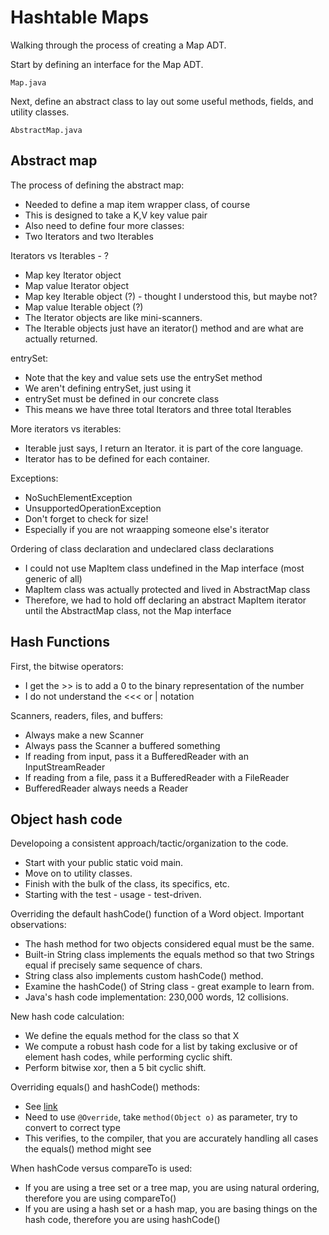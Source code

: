 # Hashtable Maps

Walking through the process of creating a Map ADT.

Start by defining an interface for the Map ADT.

```Map.java```

Next, define an abstract class to lay out some useful 
methods, fields, and utility classes.

```AbstractMap.java```

## Abstract map

The process of defining the abstract map:
* Needed to define a map item wrapper class, of course
* This is designed to take a K,V key value pair
* Also need to define four more classes:
* Two Iterators and two Iterables

Iterators vs Iterables - ?
* Map key Iterator object
* Map value Iterator object
* Map key Iterable object (?)  - thought I understood this, but maybe not?
* Map value Iterable object (?) 
* The Iterator objects are like mini-scanners.
* The Iterable objects just have an iterator() method and are what are actually returned.

entrySet:
* Note that the key and value sets use the entrySet method
* We aren't defining entrySet, just using it
* entrySet must be defined in our concrete class
* This means we have three total Iterators and three total Iterables

More iterators vs iterables:
* Iterable just says, I return an Iterator. it is part of the core language.
* Iterator has to be defined for each container.

Exceptions:
* NoSuchElementException
* UnsupportedOperationException
* Don't forget to check for size! 
* Especially if you are not wraapping someone else's iterator

Ordering of class declaration and undeclared class declarations
* I could not use MapItem class undefined in the Map interface (most generic of all)
* MapItem class was actually protected and lived in AbstractMap class
* Therefore, we had to hold off declaring an abstract MapItem iterator until the AbstractMap class, not the Map interface

## Hash Functions

First, the bitwise operators:
* I get the >> is to add a 0 to the binary representation of the number
* I do not understand the <<< or | notation

Scanners, readers, files, and buffers:
* Always make a new Scanner 
* Always pass the Scanner a buffered something
* If reading from input, pass it a BufferedReader with an InputStreamReader
* If reading from a file, pass it a BufferedReader with a FileReader
* BufferedReader always needs a Reader


## Object hash code

Developoing a consistent approach/tactic/organization to the code.
* Start with your public static void main.
* Move on to utility classes.
* Finish with the bulk of the class, its specifics, etc.
* Starting with the test - usage - test-driven.

Overriding the default hashCode() function of a Word object. Important observations:
* The hash method for two objects considered equal must be the same.
* Built-in String class implements the equals method so that two Strings equal if precisely same sequence of chars.
* String class also implements custom hashCode() method.
* Examine the hashCode() of String class - great example to learn from.
* Java's hash code implementation: 230,000 words, 12 collisions.

New hash code calculation:
* We define the equals method for the class so that X
* We compute a robust hash code for a list by taking exclusive or of element hash codes, while performing cyclic shift.
* Perform bitwise xor, then a 5 bit cyclic shift.

Overriding equals() and hashCode() methods:
* See [link](https://stackoverflow.com/questions/15722485/hashset-storing-equal-objects#15722565)
* Need to use `@Override`, take `method(Object o)` as parameter, try to convert to correct type
* This verifies, to the compiler, that you are accurately handling all cases the equals() method might see

When hashCode versus compareTo is used:
* If you are using a tree set or a tree map, you are using natural ordering, therefore you are using compareTo()
* If you are using a hash set or a hash map, you are basing things on the hash code, therefore you are using hashCode()



